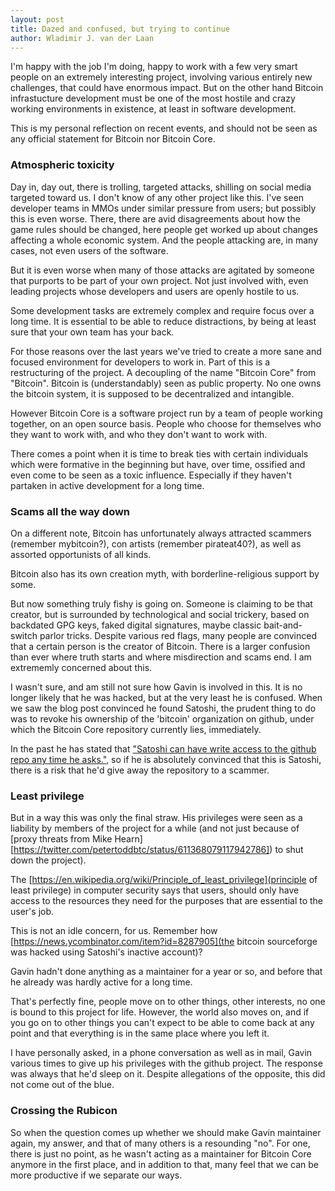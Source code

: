 ```yaml
---
layout: post
title: Dazed and confused, but trying to continue
author: Wladimir J. van der Laan
---
```


I'm happy with the job I'm doing, happy to work with a few very smart people on
an extremely interesting project, involving various entirely new challenges,
that could have enormous impact. But on the other hand Bitcoin infrastucture
development must be one of the most hostile and crazy working environments in
existence, at least in software development.

This is my personal reflection on recent events, and should not be seen as any
official statement for Bitcoin nor Bitcoin Core.

### Atmospheric toxicity

Day in, day out, there is trolling, targeted attacks, shilling on social media
targeted toward us. I don't know of any other project like this. I've seen
developer teams in MMOs under similar pressure from users; but possibly this is
even worse. There, there are avid disagreements about how the game rules
should be changed, here people get worked up about changes affecting a whole
economic system. And the people attacking are, in many cases, not even users of
the software.

But it is even worse when many of those attacks are agitated by someone that
purports to be part of your own project. Not just involved with,
even leading projects whose developers and users are openly hostile to us.

Some development tasks are extremely complex and require focus over a long
time. It is essential to be able to reduce distractions, by being at least sure
that your own team has your back.

For those reasons over the last years we've tried to create a more sane and
focused environment for developers to work in. Part of this is a restructuring
of the project. A decoupling of the name "Bitcoin Core" from "Bitcoin". Bitcoin
is (understandably) seen as public property. No one owns the bitcoin system, it
is supposed to be decentralized and intangible.

However Bitcoin Core is a software project run by a team of people working
together, on an open source basis. People who choose for themselves who they
want to work with, and who they don't want to work with.

There comes a point when it is time to break ties with certain individuals
which were formative in the beginning but have, over time, ossified and even
come to be seen as a toxic influence. Especially if they haven't partaken in
active development for a long time.

### Scams all the way down

On a different note, Bitcoin has unfortunately always attracted scammers
(remember mybitcoin?), con artists (remember pirateat40?), as well as assorted
opportunists of all kinds.

Bitcoin also has its own creation myth, with borderline-religious support by
some.

But now something truly fishy is going on. Someone is claiming to be
that creator, but is surrounded by technological and social trickery, based on
backdated GPG keys, faked digital signatures, maybe classic bait-and-switch
parlor tricks. Despite various red flags, many people are convinced that a
certain person is the creator of Bitcoin. There is a larger confusion than ever
where truth starts and where misdirection and scams end. I am extrememly
concerned about this.

I wasn't sure, and am still not sure how Gavin is involved in this. It is no
longer likely that he was hacked, but at the very least he is confused.
When we saw the blog post convinced he found Satoshi, the prudent thing to do
was to revoke his ownership of the 'bitcoin' organization on github, under
which the Bitcoin Core repository currently lies, immediately. 

In the past he has stated that ["Satoshi can have write access to the github repo any time he asks."](http://bitcoinstats.com/irc/bitcoin-dev/logs/2012/03/15#l1331820212.0),
so if he is absolutely convinced that this is Satoshi, there is a risk that
he'd give away the repository to a scammer.

### Least privilege

But in a way this was only the final straw. His privileges were seen as a
liability by members of the project for a while (and not just because of [proxy
threats from Mike Hearn][https://twitter.com/petertoddbtc/status/611368079117942786]) to shut
down the project).

The [https://en.wikipedia.org/wiki/Principle_of_least_privilege](principle of
least privilege) in computer security says that users, should only have access
to the resources they need for the purposes that are essential to the user's
job. 

This is not an idle concern, for us. Remember how
[https://news.ycombinator.com/item?id=8287905](the bitcoin sourceforge was
hacked using Satoshi's inactive account)?

Gavin hadn't done anything as a maintainer for a year or so, and before that
he already was hardly active for a long time.

That's perfectly fine, people move on to other things, other interests, no one
is bound to this project for life. However, the world also moves on, and if
you go on to other things you can't expect to be able to come back at any
point and that everything is in the same place where you left it.

I have personally asked, in a phone conversation as well as in mail, Gavin
various times to give up his privileges with the github project. The response
was always that he'd sleep on it. Despite allegations of the opposite, this did
not come out of the blue.

### Crossing the Rubicon

So when the question comes up whether we should make Gavin maintainer again, my
answer, and that of many others is a resounding "no". For one, there is just no
point, as he wasn't acting as a maintainer for Bitcoin Core anymore in the
first place, and in addition to that, many feel that we can be more productive
if we separate our ways.

